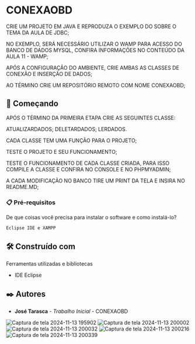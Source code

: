 #  CONEXAOBD

CRIE UM PROJETO EM JAVA E REPRODUZA O EXEMPLO DO SOBRE O TEMA DA AULA DE JDBC;

NO EXEMPLO, SERÁ NECESSÁRIO UTILIZAR O WAMP PARA ACESSO DO BANCO DE DADOS MYSQL, CONFIRA INFORMAÇÕES NO CONTEÚDO DA AULA 11 - WAMP;

APÓS A CONFIGURAÇÃO DO AMBIENTE, CRIE AMBAS AS CLASSES DE CONEXÃO E INSERÇÃO DE DADOS;

AO TÉRMINO CRIE UM REPOSITÓRIO REMOTO COM NOME CONEXAOBD;

## 🚀 Começando

APÓS O TÉRMINO DA PRIMEIRA ETAPA CRIE AS SEGUINTES CLASSE:

ATUALIZARDADOS; DELETARDADOS; LERDADOS.

CADA CLASSE TEM UMA FUNÇÃO PARA O PROJETO;

TESTE O PROJETO E SEU FUNCIONAMENTO;

TESTE O FUNCIONAMENTO DE CADA CLASSE CRIADA, PARA ISSO COMPILE A CLASSE E CONFIRA NO CONSOLE E NO PHPMYADMIN;

A CADA MODIFICAÇÃO NO BANCO TIRE UM PRINT DA TELA E INSIRA NO README.MD;

### 📋 Pré-requisitos

De que coisas você precisa para instalar o software e como instalá-lo?

```
Eclipse IDE e XAMPP
```

## 🛠️ Construído com

Ferramentas utilizadas e bibliotecas

* IDE Eclipse

## ✒️ Autores

* **José Tarasca** - *Trabalho Inicial* -  CONEXAOBD

![Captura de tela 2024-11-13 195902](https://github.com/user-attachments/assets/1b23a9e0-19f9-418b-b1fe-901ab9183859)
![Captura de tela 2024-11-13 200002](https://github.com/user-attachments/assets/18f0e7fb-4d7e-415c-a511-a7fe4218d282)
![Captura de tela 2024-11-13 200032](https://github.com/user-attachments/assets/d3ee60ae-99bb-4fe3-8be9-93097203bd4f)
![Captura de tela 2024-11-13 200216](https://github.com/user-attachments/assets/13b0b53a-a00b-4afd-bd2a-da4b1d5f48ba)
![Captura de tela 2024-11-13 200339](https://github.com/user-attachments/assets/e3a6ce1b-be4d-4379-bd82-ea395e1a41c4)




